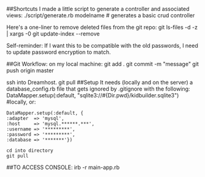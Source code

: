 ##Shortcuts
I made a little script to generate a controller and associated views:
./script/generate.rb modelname # generates a basic crud controller

Here's a one-liner to remove deleted files from the git repo:
git ls-files -d -z | xargs -0 git update-index --remove

Self-reminder: If I want this to be compatible with the old passwords, I need to update password encryption to match.

##Git Workflow:
on my local machine:
	git add .
	git commit -m "message"
	git push origin master

ssh into Dreamhost.
	git pull
##Setup
It needs (locally and on the server) a database_config.rb file that gets ignored by .gitignore with the following:
	DataMapper.setup(:default, "sqlite3://#{Dir.pwd}/kidbuilder.sqlite3") #locally, or:

	DataMapper.setup(:default, {
    :adapter  => 'mysql',
    :host     => 'mysql.******.***',
    :username => '*********',
    :password => '*********',
    :database => '*******'})

	cd into directory
	git pull

##TO ACCESS CONSOLE:
	irb -r main-app.rb


